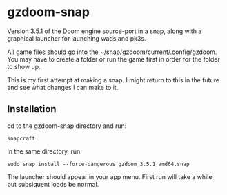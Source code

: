 # gzdoom-snap

Version 3.5.1 of the Doom engine source-port in a snap, along with a graphical launcher for launching wads and pk3s.

All game files should go into the ~/snap/gzdoom/current/.config/gzdoom. You may have to create a folder or run the game first in order for the folder to show up.

This is my first attempt at making a snap. I might return to this in the future and see what changes I can make to it.

## Installation
cd to the gzdoom-snap directory and run:
 
`snapcraft`
 
In the same directory, run:
 
`sudo snap install --force-dangerous gzdoom_3.5.1_amd64.snap`
 
The launcher should appear in your app menu. First run will take a while, but subsiquent loads be normal.
